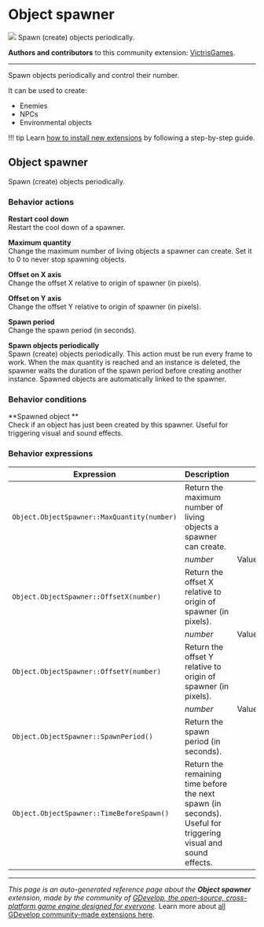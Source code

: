 # Object spawner

<img src="https://resources.gdevelop-app.com/assets/Icons/plus-one.svg" class="extension-icon"></img>
Spawn (create) objects periodically.

**Authors and contributors** to this community extension: [VictrisGames](https://gd.games/VictrisGames).

---

Spawn objects periodically and control their number.

It can be used to create:

- Enemies
- NPCs
- Environmental objects


!!! tip
    Learn [how to install new extensions](/gdevelop5/extensions/search) by following a step-by-step guide.



## Object spawner 

Spawn (create) objects periodically. 

### Behavior actions

**Restart cool down**  
Restart the cool down of a spawner.

**Maximum quantity**  
Change the maximum number of living objects a spawner can create. Set it to 0 to never stop spawning objects.

**Offset on X axis**  
Change the offset X relative to origin of spawner (in pixels).

**Offset on Y axis**  
Change the offset Y relative to origin of spawner (in pixels).

**Spawn period**  
Change the spawn period (in seconds).

**Spawn objects periodically**  
Spawn (create) objects periodically. This action must be run every frame to work. When the max quantity is reached and an instance is deleted, the spawner waits the duration of the spawn period before creating another instance. Spawned objects are automatically linked to the spawner.

### Behavior conditions

**Spawned object **  
Check if an object has just been created by this spawner. Useful for triggering visual and sound effects.

### Behavior expressions

| Expression | Description |  |
|-----|-----|-----|
| `Object.ObjectSpawner::MaxQuantity(number)` | Return the maximum number of living objects a spawner can create. ||
| | _number_ | Value |
| `Object.ObjectSpawner::OffsetX(number)` | Return the offset X relative to origin of spawner (in pixels). ||
| | _number_ | Value |
| `Object.ObjectSpawner::OffsetY(number)` | Return the offset Y relative to origin of spawner (in pixels). ||
| | _number_ | Value |
| `Object.ObjectSpawner::SpawnPeriod()` | Return the spawn period (in seconds). ||
| `Object.ObjectSpawner::TimeBeforeSpawn()` | Return the remaining time before the next spawn (in seconds). Useful for triggering visual and sound effects. ||

---

*This page is an auto-generated reference page about the **Object spawner** extension, made by the community of [GDevelop, the open-source, cross-platform game engine designed for everyone](https://gdevelop.io/).* Learn more about [all GDevelop community-made extensions here](/gdevelop5/extensions).